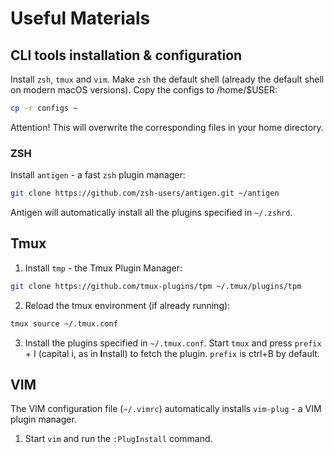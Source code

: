 # Useful Materials

## CLI tools installation & configuration

Install `zsh`, `tmux` and `vim`. Make `zsh` the default shell (already the default shell on modern macOS versions). 
Copy the configs to /home/$USER:

```bash
cp -r configs ~
```

Attention! This will overwrite the corresponding files in your home directory.

### ZSH
Install `antigen` - a fast `zsh` plugin manager:
```bash
git clone https://github.com/zsh-users/antigen.git ~/antigen
```

Antigen will automatically install all the plugins specified in `~/.zshrd`.

## Tmux
1. Install `tmp` - the Tmux Plugin Manager:
```bash
git clone https://github.com/tmux-plugins/tpm ~/.tmux/plugins/tpm
```
2. Reload the tmux environment (if already running):
```bash
tmux source ~/.tmux.conf
```
3. Install the plugins specified in `~/.tmux.conf`. Start `tmux` and press `prefix` + I (capital i, as in **I**nstall) to fetch the plugin. `prefix` is ctrl+B by default.

## VIM
The VIM configuration file (`~/.vimrc`) automatically installs `vim-plug` - a VIM plugin manager.

1. Start `vim` and run the `:PlugInstall` command.
